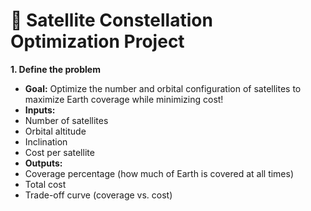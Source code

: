 # 🚀 Satellite Constellation Optimization Project
**1. Define the problem**
* **Goal:** Optimize the number and orbital configuration of satellites to maximize Earth coverage while minimizing cost!
* **Inputs:**
*   Number of satellites
*   Orbital altitude
*   Inclination
*   Cost per satellite
* **Outputs:**
*   Coverage percentage (how much of Earth is covered at all times)
*   Total cost
*   Trade-off curve (coverage vs. cost)
